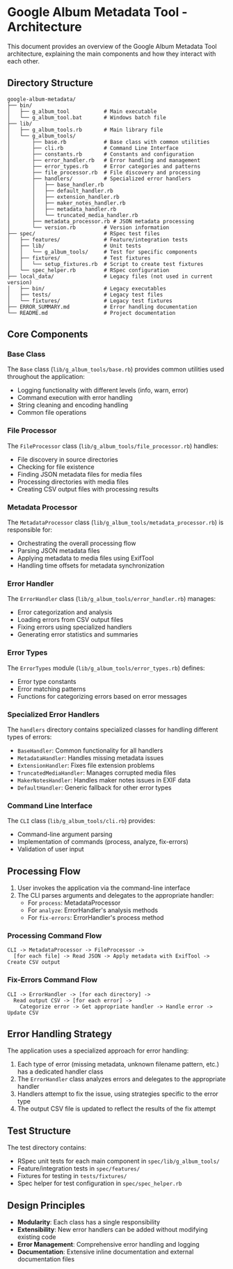 # Google Album Metadata Tool - Architecture

This document provides an overview of the Google Album Metadata Tool architecture, explaining the main components and how they interact with each other.

## Directory Structure

```
google-album-metadata/
├── bin/
│   ├── g_album_tool           # Main executable
│   └── g_album_tool.bat       # Windows batch file
├── lib/
│   ├── g_album_tools.rb       # Main library file
│   └── g_album_tools/
│       ├── base.rb            # Base class with common utilities
│       ├── cli.rb             # Command Line Interface
│       ├── constants.rb       # Constants and configuration
│       ├── error_handler.rb   # Error handling and management
│       ├── error_types.rb     # Error categories and patterns
│       ├── file_processor.rb  # File discovery and processing
│       ├── handlers/          # Specialized error handlers
│       │   ├── base_handler.rb
│       │   ├── default_handler.rb
│       │   ├── extension_handler.rb
│       │   ├── maker_notes_handler.rb
│       │   ├── metadata_handler.rb
│       │   └── truncated_media_handler.rb
│       ├── metadata_processor.rb # JSON metadata processing
│       └── version.rb         # Version information
├── spec/                      # RSpec test files
│   ├── features/              # Feature/integration tests
│   ├── lib/                   # Unit tests
│   │   └── g_album_tools/     # Test for specific components
│   ├── fixtures/              # Test fixtures
│   │   └── setup_fixtures.rb  # Script to create test fixtures
│   └── spec_helper.rb         # RSpec configuration
├── local_data/                # Legacy files (not used in current version)
│   ├── bin/                   # Legacy executables
│   ├── tests/                 # Legacy test files
│   └── fixtures/              # Legacy test fixtures
├── ERROR_SUMMARY.md           # Error handling documentation
└── README.md                  # Project documentation
```

## Core Components

### Base Class

The `Base` class (`lib/g_album_tools/base.rb`) provides common utilities used throughout the application:

- Logging functionality with different levels (info, warn, error)
- Command execution with error handling
- String cleaning and encoding handling
- Common file operations

### File Processor

The `FileProcessor` class (`lib/g_album_tools/file_processor.rb`) handles:

- File discovery in source directories
- Checking for file existence
- Finding JSON metadata files for media files
- Processing directories with media files
- Creating CSV output files with processing results

### Metadata Processor

The `MetadataProcessor` class (`lib/g_album_tools/metadata_processor.rb`) is responsible for:

- Orchestrating the overall processing flow
- Parsing JSON metadata files
- Applying metadata to media files using ExifTool
- Handling time offsets for metadata synchronization

### Error Handler

The `ErrorHandler` class (`lib/g_album_tools/error_handler.rb`) manages:

- Error categorization and analysis
- Loading errors from CSV output files
- Fixing errors using specialized handlers
- Generating error statistics and summaries

### Error Types

The `ErrorTypes` module (`lib/g_album_tools/error_types.rb`) defines:

- Error type constants
- Error matching patterns
- Functions for categorizing errors based on error messages

### Specialized Error Handlers

The `handlers` directory contains specialized classes for handling different types of errors:

- `BaseHandler`: Common functionality for all handlers
- `MetadataHandler`: Handles missing metadata issues
- `ExtensionHandler`: Fixes file extension problems
- `TruncatedMediaHandler`: Manages corrupted media files
- `MakerNotesHandler`: Handles maker notes issues in EXIF data
- `DefaultHandler`: Generic fallback for other error types

### Command Line Interface

The `CLI` class (`lib/g_album_tools/cli.rb`) provides:

- Command-line argument parsing
- Implementation of commands (process, analyze, fix-errors)
- Validation of user input

## Processing Flow

1. User invokes the application via the command-line interface
2. The CLI parses arguments and delegates to the appropriate handler:
   - For `process`: MetadataProcessor
   - For `analyze`: ErrorHandler's analysis methods
   - For `fix-errors`: ErrorHandler's process method

### Processing Command Flow

```
CLI -> MetadataProcessor -> FileProcessor -> 
  [for each file] -> Read JSON -> Apply metadata with ExifTool -> Create CSV output
```

### Fix-Errors Command Flow

```
CLI -> ErrorHandler -> [for each directory] -> 
  Read output CSV -> [for each error] -> 
    Categorize error -> Get appropriate handler -> Handle error -> Update CSV
```

## Error Handling Strategy

The application uses a specialized approach for error handling:

1. Each type of error (missing metadata, unknown filename pattern, etc.) has a dedicated handler class
2. The `ErrorHandler` class analyzes errors and delegates to the appropriate handler
3. Handlers attempt to fix the issue, using strategies specific to the error type
4. The output CSV file is updated to reflect the results of the fix attempt

## Test Structure

The test directory contains:

- RSpec unit tests for each main component in `spec/lib/g_album_tools/`
- Feature/integration tests in `spec/features/`
- Fixtures for testing in `tests/fixtures/`
- Spec helper for test configuration in `spec/spec_helper.rb`

## Design Principles

- **Modularity**: Each class has a single responsibility
- **Extensibility**: New error handlers can be added without modifying existing code
- **Error Management**: Comprehensive error handling and logging
- **Documentation**: Extensive inline documentation and external documentation files 
